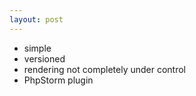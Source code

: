 ```yaml
---
layout: post
---
```


- simple
- versioned
- rendering not completely under control
- PhpStorm plugin

